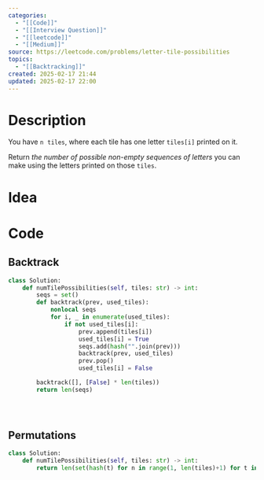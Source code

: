 ```yaml
---
categories:
  - "[[Code]]"
  - "[[Interview Question]]"
  - "[[leetcode]]"
  - "[[Medium]]"
source: https://leetcode.com/problems/letter-tile-possibilities
topics:
  - "[[Backtracking]]"
created: 2025-02-17 21:44
updated: 2025-02-17 22:00
---
```

# Description
You have `n`  `tiles`, where each tile has one letter `tiles[i]` printed on it.

Return _the number of possible non-empty sequences of letters_ you can make using the letters printed on those `tiles`.

# Idea 

# Code
## Backtrack
```python
class Solution:
    def numTilePossibilities(self, tiles: str) -> int:
        seqs = set()
        def backtrack(prev, used_tiles):
            nonlocal seqs
            for i, _ in enumerate(used_tiles):
                if not used_tiles[i]:
                    prev.append(tiles[i])
                    used_tiles[i] = True
                    seqs.add(hash("".join(prev)))
                    backtrack(prev, used_tiles)
                    prev.pop()
                    used_tiles[i] = False

        backtrack([], [False] * len(tiles))
        return len(seqs)


            
```

## Permutations
```python
class Solution:
    def numTilePossibilities(self, tiles: str) -> int:
        return len(set(hash(t) for n in range(1, len(tiles)+1) for t in permutations(tiles, n)))
```